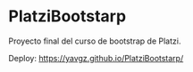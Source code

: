 # PlatziBootstarp
Proyecto final del curso de bootstrap de Platzi.

Deploy: https://yavgz.github.io/PlatziBootstarp/
